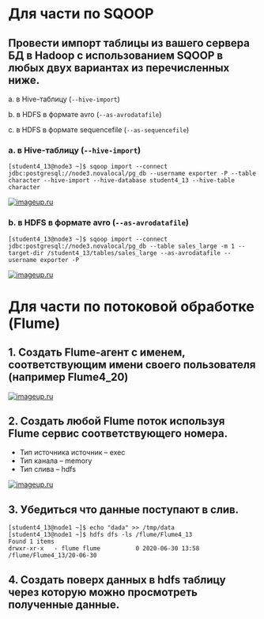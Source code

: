 # Для части по SQOOP
## Провести импорт таблицы из вашего сервера БД в Hadoop с использованием SQOOP в любых двух вариантах из перечисленных ниже.

a. в Hive-таблицу (`--hive-import`)

b. в HDFS в формате avro (`--as-avrodatafile`)

c. в HDFS в формате sequencefile (`--as-sequencefile`)

### a. в Hive-таблицу (`--hive-import`)
```
[student4_13@node3 ~]$ sqoop import --connect jdbc:postgresql://node3.novalocal/pg_db --username exporter -P --table character --hive-import --hive-database student4_13 --hive-table character
```
[![imageup.ru](https://imageup.ru/img202/3625526/screenshot-from-2020-06-30-12-07-31.png)](https://imageup.ru/img202/3625526/screenshot-from-2020-06-30-12-07-31.png.html)
### b. в HDFS в формате avro (`--as-avrodatafile`)
```
[student4_13@node3 ~]$ sqoop import --connect jdbc:postgresql://node3.novalocal/pg_db --table sales_large -m 1 --target-dir /student4_13/tables/sales_large --as-avrodatafile --username exporter -P
```
[![imageup.ru](https://imageup.ru/img93/3625536/screenshot-from-2020-06-30-12-41-51.png)](https://imageup.ru/img93/3625536/screenshot-from-2020-06-30-12-41-51.png.html)


# Для части по потоковой обработке (Flume)

## 1. Создать Flume-агент с именем, соответствующим имени своего пользователя (например Flume4_20)

[![imageup.ru](https://imageup.ru/img258/3625614/screenshot-from-2020-06-30-17-00-33.png)](https://imageup.ru/img258/3625614/screenshot-from-2020-06-30-17-00-33.png.html)

## 2. Создать любой Flume поток используя Flume сервис соответствующего номера.

- Тип источника источник – exeс
- Тип канала – memory
- Тип слива – hdfs

[![imageup.ru](https://imageup.ru/img110/3625613/screenshot-from-2020-06-30-16-59-50.jpg)](https://imageup.ru/img110/3625613/screenshot-from-2020-06-30-16-59-50.jpg.html)

## 3. Убедиться что данные поступают в слив.
```
[student4_13@node1 ~]$ echo "dada" >> /tmp/data
[student4_13@node1 ~]$ hdfs dfs -ls /flume/Flume4_13
Found 1 items
drwxr-xr-x   - flume flume          0 2020-06-30 13:58 /flume/Flume4_13/20-06-30
```

## 4. Создать поверх данных в hdfs таблицу через которую можно просмотреть полученные данные.


